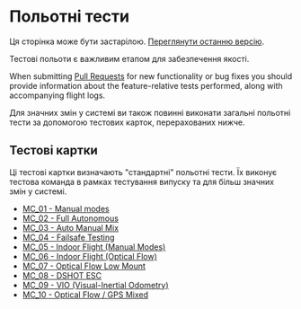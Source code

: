 # Польотні тести

<script setup>
import { useData } from 'vitepress'
const { site } = useData();
</script>

<div v-if="site.title !== 'PX4 Guide (main)'">
  <div class="custom-block danger">
    <p class="custom-block-title">Ця сторінка може бути застарілою. <a href="https://docs.px4.io/main/en/test_and_ci/test_flights.html">Переглянути останню версію</a>.</p>
  </div>
</div>

Тестові польоти є важливим етапом для забезпечення якості.

When submitting [Pull Requests](../contribute/code.md#pull-requests) for new functionality or bug fixes you should provide information about the feature-relative tests performed, along with accompanying flight logs.

Для значних змін у системі ви також повинні виконати загальні польотні тести за допомогою тестових карток, перерахованих нижче.

## Тестові картки

Ці тестові картки визначають "стандартні" польотні тести.
Їх виконує тестова команда в рамках тестування випуску та для більш значних змін у системі.

- [MC_01 - Manual modes](../test_cards/mc_01_manual_modes.md)
- [MC_02 - Full Autonomous](../test_cards/mc_02_full_autonomous.md)
- [MC_03 - Auto Manual Mix](../test_cards/mc_03_auto_manual_mix.md)
- [MC_04 - Failsafe Testing](../test_cards/mc_04_failsafe_testing.md)
- [MC_05 - Indoor Flight (Manual Modes)](../test_cards/mc_05_indoor_flight_manual_modes.md)
- [MC_06 - Indoor Flight (Optical Flow)](../test_cards/mc_06_optical_flow.md)
- [MC_07 - Optical Flow Low Mount](../test_cards/mc_07_optical_flow_low_mount.md)
- [MC_08 - DSHOT ESC](../test_cards/mc_08_dshot.md)
- [MC_09 - VIO (Visual-Inertial Odometry)](../test_cards/mc_09_vio.md)
- [MC_10 - Optical Flow / GPS Mixed](../test_cards/mc_10_optical_flow_gps_mixed.md)
